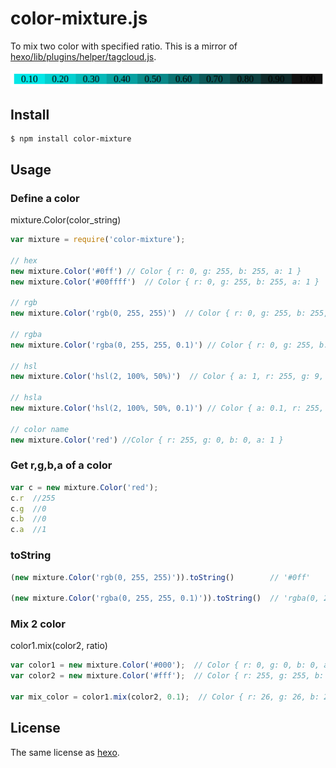 # color-mixture.js
To mix two color with specified ratio. This is a mirror of [hexo/lib/plugins/helper/tagcloud.js](https://github.com/hexojs/hexo/blob/master/lib/plugins/helper/tagcloud.js). 

![](./example/gradual.png)

## Install
```
$ npm install color-mixture
```

## Usage

### Define a color

mixture.Color(color_string)

```js
var mixture = require('color-mixture');

// hex
new mixture.Color('#0ff') // Color { r: 0, g: 255, b: 255, a: 1 }
new mixture.Color('#00ffff')  // Color { r: 0, g: 255, b: 255, a: 1 }

// rgb
new mixture.Color('rgb(0, 255, 255)')  // Color { r: 0, g: 255, b: 255, a: 1 }

// rgba
new mixture.Color('rgba(0, 255, 255, 0.1)') // Color { r: 0, g: 255, b: 255, a: 0.1 }

// hsl
new mixture.Color('hsl(2, 100%, 50%)')  // Color { a: 1, r: 255, g: 9, b: 0 }

// hsla
new mixture.Color('hsl(2, 100%, 50%, 0.1)') // Color { a: 0.1, r: 255, g: 9, b: 0 }

// color name
new mixture.Color('red') //Color { r: 255, g: 0, b: 0, a: 1 }
```

### Get r,g,b,a of a color
```js
var c = new mixture.Color('red');
c.r  //255
c.g  //0
c.b  //0
c.a  //1
```

### toString
```js
(new mixture.Color('rgb(0, 255, 255)')).toString()        // '#0ff'

(new mixture.Color('rgba(0, 255, 255, 0.1)')).toString()  // 'rgba(0, 255, 255, 0.1)'
```


### Mix 2 color

color1.mix(color2, ratio)


```js
var color1 = new mixture.Color('#000');  // Color { r: 0, g: 0, b: 0, a: 1 }
var color2 = new mixture.Color('#fff');  // Color { r: 255, g: 255, b: 255, a: 1 }

var mix_color = color1.mix(color2, 0.1);  // Color { r: 26, g: 26, b: 26, a: 1 }
```

## License
The same license as [hexo](https://github.com/hexojs/hexo).